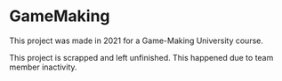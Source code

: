 # GameMaking

This project was made in 2021 for a Game-Making University course.

This project is scrapped and left unfinished. This happened due to team member inactivity.